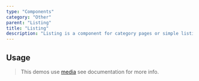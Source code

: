 ```yaml
---
type: "Components"
category: "Other"
parent: "Listing"
title: "Listing"
description: "Listing is a component for category pages or simple listing."
---
```


## Usage

> This demos use [media](/components/media) see documentation for more info.

<demo>
  <div class="docs_demo_item" data-iframe="demos/components/listing/usage">
  </div>
</demo>
